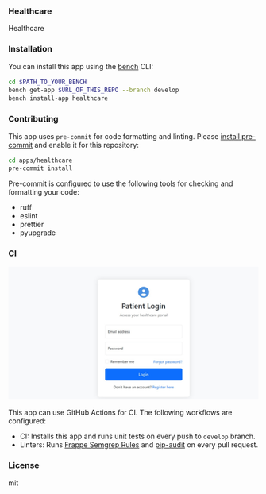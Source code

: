 ### Healthcare

Healthcare

### Installation

You can install this app using the [bench](https://github.com/frappe/bench) CLI:

```bash
cd $PATH_TO_YOUR_BENCH
bench get-app $URL_OF_THIS_REPO --branch develop
bench install-app healthcare
```

### Contributing

This app uses `pre-commit` for code formatting and linting. Please [install pre-commit](https://pre-commit.com/#installation) and enable it for this repository:

```bash
cd apps/healthcare
pre-commit install
```

Pre-commit is configured to use the following tools for checking and formatting your code:

- ruff
- eslint
- prettier
- pyupgrade

### CI

<img src="https://github.com/usmantiberbu/Capstone-project-healthcare/blob/main/screenshoots/15852b39-ea31-4b83-8872-c42d83db3f0f.jpeg">

This app can use GitHub Actions for CI. The following workflows are configured:

- CI: Installs this app and runs unit tests on every push to `develop` branch.
- Linters: Runs [Frappe Semgrep Rules](https://github.com/frappe/semgrep-rules) and [pip-audit](https://pypi.org/project/pip-audit/) on every pull request.


### License

mit
